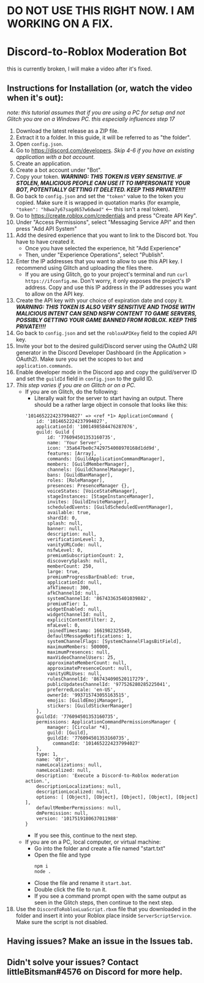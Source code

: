 # DO NOT USE THIS RIGHT NOW. I AM WORKING ON A FIX.

# Discord-to-Roblox Moderation Bot
this is currently broken, I will make a video after it's fixed.
## Instructions for Installation (or, watch the video when it's out):
*note: this tutorial assumes that if you are using a PC for setup and not Glitch you are on a Windows PC. this especially influences step 17*
1. Download the latest release as a ZIP file.
2. Extract it to a folder. In this guide, it will be referred to as "the folder".
3. Open `config.json`.
4. Go to https://discord.com/developers. _Skip 4-6 if you have an existing application with a bot account._
5. Create an application. 
6. Create a bot account under "Bot".
7. Copy your token. **_WARNING: THIS TOKEN IS VERY SENSITIVE. IF STOLEN, MALICIOUS PEOPLE CAN USE IT TO IMPERSONATE YOUR BOT, POTENTIALLY GETTING IT DELETED. KEEP THIS PRIVATE!!!!_**
8. Go back to `config.json` and set the `"token"` value to the token you copied. Make sure it is wrapped in quotation marks (for example, `"token": "h8wa7y67sagd657w6dwad"` <-- this isn't a real token).
9. Go to https://create.roblox.com/credentials and press "Create API Key".
10. Under "Access Permissions", select "Messaging Service API" and then press "Add API System"
11. Add the desired experience that you want to link to the Discord bot. You have to have created it. 
    - Once you have selected the experience, hit "Add Experience"
    - Then, under "Experience Operations", select "Publish".
12. Enter the IP addresses that you want to allow to use this API key. I recommend using Glitch and uploading the files there.
    - If you are using Glitch, go to your project's terminal and run `curl https://ifconfig.me`. Don't worry, it only exposes the project's IP address. Copy and use this IP address in the IP addresses you want to allow on the API key.
13. Create the API key with your choice of expiration date and copy it. **_WARNING: THIS TOKEN IS ALSO VERY SENSITIVE AND THOSE WITH MALICIOUS INTENT CAN SEND NSFW CONTENT TO GAME SERVERS, POSSIBLY GETTING YOUR GAME BANNED FROM ROBLOX. KEEP THIS PRIVATE!!!!_**
14. Go back to `config.json` and set the `robloxAPIKey` field to the copied API key.
15. Invite your bot to the desired guild/Discord server using the OAuth2 URI generator in the Discord Developer Dashboard (in the Application > OAuth2). Make sure you set the scopes to `bot` and `application.commands`. 
16. Enable developer mode in the Discord app and copy the guild/server ID and set the `guildId` field in `config.json` to the guild ID.
17. _This step varies if you are on Glitch or on a PC._
    - If you are on Glitch, do the following: 
        - Literally wait for the server to start having an output. There should be a rather large object in console that looks like this: 
        ```
        '1014652224237994027' => <ref *1> ApplicationCommand {
            id: '1014652224237994027',
            applicationId: '1001498584476287076',
            guild: Guild {
                id: '776094501353160735',
                name: 'Your Server',
                icon: '35a647be0c7429754008970168d1dd9d',
                features: [Array],
                commands: [GuildApplicationCommandManager],
                members: [GuildMemberManager],
                channels: [GuildChannelManager],
                bans: [GuildBanManager],
                roles: [RoleManager],
                presences: PresenceManager {},
                voiceStates: [VoiceStateManager],
                stageInstances: [StageInstanceManager],
                invites: [GuildInviteManager],
                scheduledEvents: [GuildScheduledEventManager],
                available: true,
                shardId: 0,
                splash: null,
                banner: null,
                description: null,
                verificationLevel: 3,
                vanityURLCode: null,
                nsfwLevel: 0,
                premiumSubscriptionCount: 2,
                discoverySplash: null,
                memberCount: 250,
                large: true,
                premiumProgressBarEnabled: true,
                applicationId: null,
                afkTimeout: 300,
                afkChannelId: null,
                systemChannelId: '867433635401039882',
                premiumTier: 1,
                widgetEnabled: null,
                widgetChannelId: null,
                explicitContentFilter: 2,
                mfaLevel: 0,
                joinedTimestamp: 1661982325549,
                defaultMessageNotifications: 1,
                systemChannelFlags: [SystemChannelFlagsBitField],
                maximumMembers: 500000,
                maximumPresences: null,
                maxVideoChannelUsers: 25,
                approximateMemberCount: null,
                approximatePresenceCount: null,
                vanityURLUses: null,
                rulesChannelId: '867434090520117279',
                publicUpdatesChannelId: '977526280285225041',
                preferredLocale: 'en-US',
                ownerId: '993715743055163515',
                emojis: [GuildEmojiManager],
                stickers: [GuildStickerManager]
            },
            guildId: '776094501353160735',
            permissions: ApplicationCommandPermissionsManager {
                manager: [Circular *4],
                guild: [Guild],
                guildId: '776094501353160735',
                  commandId: '1014652224237994027'
            },
            type: 1,
            name: 'dtr',
            nameLocalizations: null,
            nameLocalized: null,
            description: 'Execute a Discord-to-Roblox moderation action.',
            descriptionLocalizations: null,
            descriptionLocalized: null,
            options: [ [Object], [Object], [Object], [Object], [Object] ],
            defaultMemberPermissions: null,
            dmPermission: null,
            version: '1017519180637011988'
        }
        ```
        - If you see this, continue to the next step.
    - If you are on a PC, local computer, or virtual machine:
        - Go into the folder and create a file named "start.txt"
        - Open the file and type 
            ```
            npm i 
            node .
            ```
        - Close the file and rename it `start.bat`.
        - Double click the file to run it. 
        - If you see a command prompt open with the same output as seen in the Glitch steps, then continue to the next step.
18. Use the `DiscordToRobloxLuaScript.rbxm` file that you downloaded in the folder and insert it into your Roblox place inside `ServerScriptService`. Make sure the script is not disabled.

## Having issues? Make an issue in the Issues tab.
## Didn't solve your issues? Contact littleBitsman#4576 on Discord for more help.
